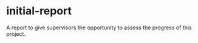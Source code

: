 # initial-report
A report to give supervisors the opportunity to assess the progress of this project.
